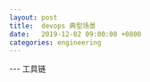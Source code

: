```yaml
---
layout: post
title:  devops 典型场景
date:   2019-12-02 09:00:00 +0800
categories: engineering
---
```

--- 工具链
